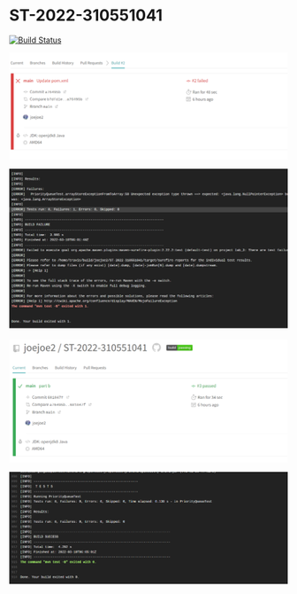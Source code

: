 # ST-2022-310551041

[![Build Status](https://app.travis-ci.com/joejoe2/ST-2022-310551041.svg?branch=main)](https://app.travis-ci.com/joejoe2/ST-2022-310551041)

![image](fail1.png)

![image](fail2.png)

![image](pass1.png)

![image](pass2.png)